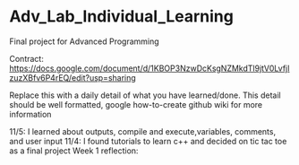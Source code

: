 # Adv_Lab_Individual_Learning
Final project for Advanced Programming

Contract: https://docs.google.com/document/d/1KBOP3NzwDcKsgNZMkdTl9jtV0LvfjIzuzXBfv6P4rEQ/edit?usp=sharing 

Replace this with a daily detail of what you have learned/done.
This detail should be well formatted, google how-to-create github wiki for more information

11/5: I learned about outputs, compile and execute,variables, comments, and user input
11/4: I found tutorials to learn c++ and decided on tic tac toe as a final project
Week 1 reflection: 
